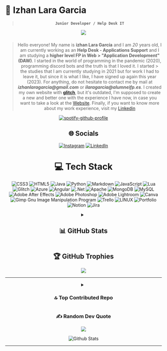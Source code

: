# :milky_way: Izhan Lara Garcia

<div align=center>

> **``` Junior Developer / Help Desk IT ```**

[![](https://visitcount.itsvg.in/api?id=izhanlaraagarcia&icon=1&color=12)](https://visitcount.itsvg.in)

###

> Hello everyone! My name is **izhan Lara García** and I am _20_ years old, I am currently working as an **Help Desk - Applications Support** and I am studying a **higher level FP in Web > "Application Development" (DAW)**. I started in the world of programming in the pandemic (2020), programming discord bots and the truth is that I loved it. I started > the studies that I am currently studying in 2021 but for work I had to leave it, but since it is what I like, I have signed up again this year (2023).
> For anything, do not hesitate to contact me by mail at **_izhanlaragarcia@gmail.com_** or **_ilaragarcia@alumneifp.es_**. I created my own website with **<a href="https://glitch.com/">glitch</a>**, but  it's outdated, I'm supposed to create a new and better one with the experience I have now, in case you want to take a look at the <a href="https://izhanl8.glitch.me">Website</a>. 
> Finally, if you want to know more about my work experience, visit my <a href="https://www.linkedin.com/in/izhan-lara-garc%C3%ADa//">Linkedin</a>

[![spotify-github-profile](https://spotify-github-profile.vercel.app/api/view?uid=8j4rwqfh0aarz6844vtbb5hq0&cover_image=true&theme=novatorem&show_offline=true&background_color=000000&interchange=true&bar_color=9621e4&bar_color_cover=true)](https://spotify-github-profile.vercel.app/api/view?uid=8j4rwqfh0aarz6844vtbb5hq0&redirect=true)

## 🌐 Socials
[![Instagram](https://img.shields.io/badge/Instagram-%23E4405F.svg?logo=Instagram&logoColor=white)](https://instagram.com/izhan.rider) [![LinkedIn](https://img.shields.io/badge/LinkedIn-%230077B5.svg?logo=linkedin&logoColor=white)](https://www.linkedin.com/in/izhan-lara-garc%C3%ADa/)




# 💻 Tech Stack
![CSS3](https://img.shields.io/badge/css3-%231572B6.svg?style=flat&logo=css3&logoColor=white) ![HTML5](https://img.shields.io/badge/html5-%23E34F26.svg?style=flat&logo=html5&logoColor=white) ![Java](https://img.shields.io/badge/java-%23ED8B00.svg?style=flat&logo=java&logoColor=white) ![Python](https://img.shields.io/badge/python-3670A0?style=flat&logo=python&logoColor=ffdd54) ![Markdown](https://img.shields.io/badge/markdown-%23000000.svg?style=flat&logo=markdown&logoColor=white) ![JavaScript](https://img.shields.io/badge/javascript-%23323330.svg?style=flat&logo=javascript&logoColor=%23F7DF1E) ![Lua](https://img.shields.io/badge/lua-%232C2D72.svg?style=flat&logo=lua&logoColor=white) ![Glitch](https://img.shields.io/badge/glitch-%233333FF.svg?style=flat&logo=glitch&logoColor=white) ![Azure](https://img.shields.io/badge/azure-%230072C6.svg?style=flat&logo=azure-devops&logoColor=white) ![Angular](https://img.shields.io/badge/angular-%23DD0031.svg?style=flat&logo=angular&logoColor=white) ![.Net](https://img.shields.io/badge/.NET-5C2D91?style=flat&logo=.net&logoColor=white) ![Apache](https://img.shields.io/badge/apache-%23D42029.svg?style=flat&logo=apache&logoColor=white) ![MongoDB](https://img.shields.io/badge/MongoDB-%234ea94b.svg?style=flat&logo=mongodb&logoColor=white) ![MySQL](https://img.shields.io/badge/mysql-%2300f.svg?style=flat&logo=mysql&logoColor=white) ![Adobe After Effects](https://img.shields.io/badge/Adobe%20After%20Effects-9999FF.svg?style=flat&logo=Adobe%20After%20Effects&logoColor=white) ![Adobe Photoshop](https://img.shields.io/badge/adobephotoshop-%2331A8FF.svg?style=flat&logo=adobephotoshop&logoColor=white) ![Adobe Lightroom](https://img.shields.io/badge/Adobe%20Lightroom-31A8FF.svg?style=flat&logo=Adobe%20Lightroom&logoColor=white) ![Canva](https://img.shields.io/badge/Canva-%2300C4CC.svg?style=flat&logo=Canva&logoColor=white) ![Gimp Gnu Image Manipulation Program](https://img.shields.io/badge/Gimp-657D8B?style=flat&logo=gimp&logoColor=FFFFFF) ![Trello](https://img.shields.io/badge/Trello-%23026AA7.svg?style=flat&logo=Trello&logoColor=white) ![LINUX](https://img.shields.io/badge/Linux-FCC624?style=flat&logo=linux&logoColor=black) ![Portfolio](https://img.shields.io/badge/Portfolio-%23000000.svg?style=flat&logo=firefox&logoColor=#FF7139) ![Notion](https://img.shields.io/badge/Notion-%23000000.svg?style=flat&logo=notion&logoColor=white) ![Jira](https://img.shields.io/badge/jira-%230A0FFF.svg?style=flat&logo=jira&logoColor=white)
        
 
<details>
<summary><h2>📊 GitHub Stats</h2></summary>
        
![](https://github-readme-stats.vercel.app/api?username=izhanlaraagarcia&theme=dark&hide_border=false&include_all_commits=true&count_private=true)<br/>
![](https://github-readme-streak-stats.herokuapp.com/?user=izhanlaraagarcia&theme=dark&hide_border=false)<br/>
![](https://github-readme-stats.vercel.app/api/top-langs/?username=izhanlaraagarcia&theme=dark&hide_border=false&include_all_commits=true&count_private=true&layout=compact)

</details>
        
## 🏆 GitHub Trophies
![](https://github-profile-trophy.vercel.app/?username=izhanlaraagarcia&theme=darkhub&no-frame=false&no-bg=false&margin-w=4)

---

<details>
<summary><h3>🔝 Top Contributed Repo</h3></summary>

![](https://github-contributor-stats.vercel.app/api?username=izhanlaraagarcia&limit=5&theme=dark&combine_all_yearly_contributions=true)

</details>
        
### ✍️ Random Dev Quote
![](https://quotes-github-readme.vercel.app/api?type=horizontal&theme=dark)



<p align="center">
        <img src="https://raw.githubusercontent.com/mayhemantt/mayhemantt/Update/svg/Bottom.svg" alt="Github Stats" />
</p>

---

<!-- Proudly created with GPRM ( https://gprm.itsvg.in ) -->
